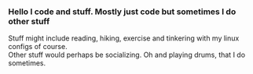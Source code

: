 ### Hello I code and stuff. Mostly just code but sometimes I do other stuff
Stuff might include reading, hiking, exercise and tinkering with my linux configs of course.\
Other stuff would perhaps be socializing. Oh and playing drums, that I do sometimes.
